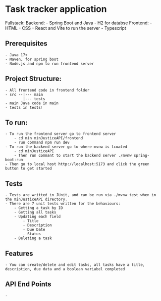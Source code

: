 # Task tracker application

Fullstack:
    Backend:
        - Spring Boot and Java
        - H2 for databse
    Frontend:
        - HTML
        - CSS
        - React and Vite to run the server
        - Typescript

## Prerequisites
    - Java 17+
    - Maven, for spring boot
    - Node.js and npm to run frontend server 

## Project Structure:
    - All frontend code in frontend folder
    - src --|--- main
            |--- tests
    - main Java code in main
    - tests in tests!

## To run:
    - To run the frontend server go to frontend server
        - cd min minJusticeAPI/frontend
        - run command npm run dev
    - To run the backend server go to where mvnw is lcoated
        - cd minJusticeAPI
        - Then run commant to start the backend server ./mvnw spring-boot:run
    - Then go to local host http://localhost:5173 and click the green button to get started

## Tests
    - Tests are writted in JUnit, and can be run via ./mvnw test when in the minJusticeAPI directory. 
    - There are 7 unit tests written for the behaviours:
        - Getting a task by ID
        - Getting all tasks
        - Updating each field
            - Title
            - Description
            - Due Date
            - Status
        - Deleting a task

## Features
    - You can create/delete and edit tasks, all tasks have a title, description, due data and a boolean variabel completed

## API End Points 
    - 
